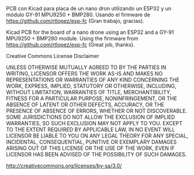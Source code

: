 PCB con Kicad  para placa de un nano dron utilizando un ESP32 y un módulo GY-91 MPU9250 + BMP280. Usando el firmware de https://github.com/rtlopez/esp-fc (Gran trabajo, gracias).

Kicad PCB for the board of a nano drone using an ESP32 and a GY-91 MPU9250 + BMP280 module. Using the firmware from https://github.com/rtlopez/esp-fc (Great job, thanks).




Creative Commons License Disclaimer

UNLESS OTHERWISE MUTUALLY AGREED TO BY THE PARTIES IN WRITING, LICENSOR OFFERS THE WORK AS-IS AND MAKES NO REPRESENTATIONS OR WARRANTIES OF ANY KIND CONCERNING THE WORK, EXPRESS, IMPLIED, STATUTORY OR OTHERWISE, INCLUDING, WITHOUT LIMITATION, WARRANTIES OF TITLE, MERCHANTIBILITY, FITNESS FOR A PARTICULAR PURPOSE, NONINFRINGEMENT, OR THE ABSENCE OF LATENT OR OTHER DEFECTS, ACCURACY, OR THE PRESENCE OF ABSENCE OF ERRORS, WHETHER OR NOT DISCOVERABLE. SOME JURISDICTIONS DO NOT ALLOW THE EXCLUSION OF IMPLIED WARRANTIES, SO SUCH EXCLUSION MAY NOT APPLY TO YOU. EXCEPT TO THE EXTENT REQUIRED BY APPLICABLE LAW, IN NO EVENT WILL LICENSOR BE LIABLE TO YOU ON ANY LEGAL THEORY FOR ANY SPECIAL, INCIDENTAL, CONSEQUENTIAL, PUNITIVE OR EXEMPLARY DAMAGES ARISING OUT OF THIS LICENSE OR THE USE OF THE WORK, EVEN IF LICENSOR HAS BEEN ADVISED OF THE POSSIBILITY OF SUCH DAMAGES.

http://creativecommons.org/licenses/by-sa/3.0/
